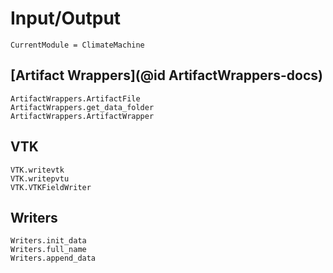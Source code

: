 # Input/Output

```@meta
CurrentModule = ClimateMachine
```

## [Artifact Wrappers](@id ArtifactWrappers-docs)

```@docs
ArtifactWrappers.ArtifactFile
ArtifactWrappers.get_data_folder
ArtifactWrappers.ArtifactWrapper
```

## VTK

```@docs
VTK.writevtk
VTK.writepvtu
VTK.VTKFieldWriter
```

## Writers

```@docs
Writers.init_data
Writers.full_name
Writers.append_data
```

